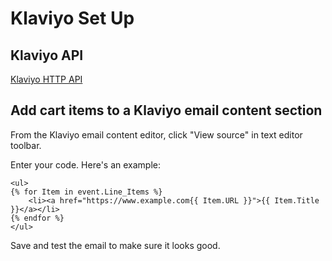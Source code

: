 # Klaviyo Set Up

## Klaviyo API

[Klaviyo HTTP API](https://www.klaviyo.com/docs/http-api)

## Add cart items to a Klaviyo email content section

From the Klaviyo email content editor, click "View source" in text editor toolbar.

Enter your code. Here's an example:

```
<ul>
{% for Item in event.Line_Items %}
	<li><a href="https://www.example.com{{ Item.URL }}">{{ Item.Title }}</a></li>
{% endfor %}
</ul>
```

Save and test the email to make sure it looks good.
